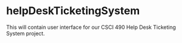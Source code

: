 # helpDeskTicketingSystem
This will contain user interface for our CSCI 490 Help Desk Ticketing System project.
